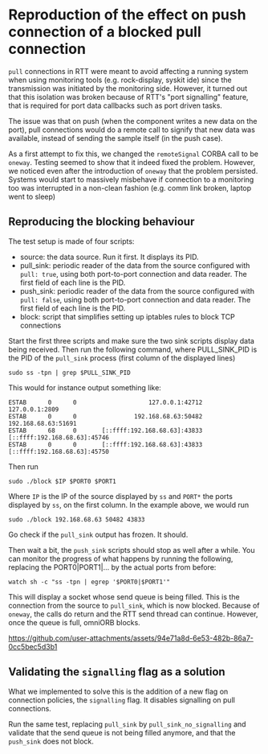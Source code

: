# Reproduction of the effect on push connection of a blocked pull connection

`pull` connections in RTT were meant to avoid affecting a running system when
using monitoring tools (e.g. rock-display, syskit ide) since the transmission
was initiated by the monitoring side. However, it turned out that this isolation
was broken because of RTT's "port signalling" feature, that is required for port
data callbacks such as port driven tasks.

The issue was that on push (when the component writes a new data on the port),
pull connections would do a remote call to signify that new data was available,
instead of sending the sample itself (in the push case).

As a first attempt to fix this, we changed the `remoteSignal` CORBA call to be
`oneway`. Testing seemed to show that it indeed fixed the problem. However, we
noticed even after the introduction of `oneway` that the problem persisted.
Systems would start to massively misbehave if connection to a monitoring too was
interrupted in a non-clean fashion (e.g. comm link broken, laptop went to sleep)

## Reproducing the blocking behaviour

The test setup is made of four scripts:
- source: the data source. Run it first. It displays its PID.
- pull_sink: periodic reader of the data from the source configured with `pull:
  true`, using both port-to-port connection and data reader. The first field
  of each line is the PID.
- push_sink: periodic reader of the data from the source configured with `pull:
  false`, using both port-to-port connection and data reader. The first field
  of each line is the PID.
- block: script that simplifies setting up iptables rules to block TCP
  connections

Start the first three scripts and make sure the two sink scripts display data
being received. Then run the following command, where PULL_SINK_PID is the PID
of the `pull_sink` process (first column of the displayed lines)

```
sudo ss -tpn | grep $PULL_SINK_PID
```

This would for instance output something like:

```
ESTAB      0      0                    127.0.0.1:42712                127.0.0.1:2809
ESTAB      0      0                192.168.68.63:50482            192.168.68.63:51691
ESTAB      68     0       [::ffff:192.168.68.63]:43833   [::ffff:192.168.68.63]:45746
ESTAB      0      0       [::ffff:192.168.68.63]:43833   [::ffff:192.168.68.63]:45750
```

Then run

```
sudo ./block $IP $PORT0 $PORT1
```

Where `IP` is the IP of the source displayed by `ss` and `PORT*` the ports
displayed by `ss`, on the first column. In the example above, we would run

```
sudo ./block 192.168.68.63 50482 43833
```

Go check if the `pull_sink` output has frozen. It should.

Then wait a bit, the `push_sink` scripts should stop as well after a while. You
can monitor the progress of what happens by running the following, replacing the
PORT0|PORT1|... by the actual ports from before:

```
watch sh -c "ss -tpn | egrep '$PORT0|$PORT1'"
```

This will display a socket whose send queue is being filled. This is the
connection from the source to `pull_sink`, which is now blocked. Because of
`oneway`, the calls do return and the RTT send thread can continue. However,
once the queue is full, omniORB blocks.

https://github.com/user-attachments/assets/94e71a8d-6e53-482b-86a7-0cc5bec5d3b1

## Validating the `signalling` flag as a solution

What we implemented to solve this is the addition of a new flag on connection
policies, the `signalling` flag. It disables signalling on pull connections.

Run the same test, replacing `pull_sink` by `pull_sink_no_signalling` and
validate that the send queue is not being filled anymore, and that the
`push_sink` does not block.

